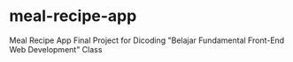 # meal-recipe-app
Meal Recipe App Final Project for Dicoding "Belajar Fundamental Front-End Web Development" Class
